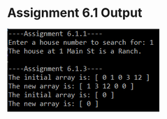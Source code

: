 # Assignment 6.1 Output
![Screenshot of console output for Assignment 6.1](/Assignment_6.1/Assignment_6.1_Output.png)
